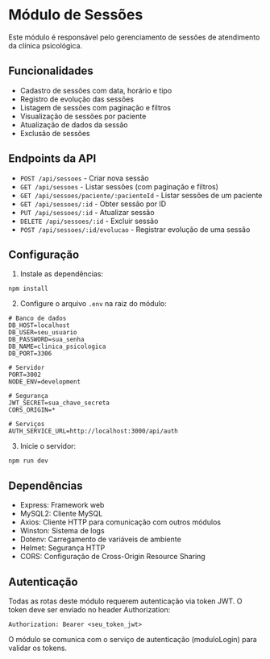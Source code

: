 # Módulo de Sessões

Este módulo é responsável pelo gerenciamento de sessões de atendimento da clínica psicológica.

## Funcionalidades

- Cadastro de sessões com data, horário e tipo
- Registro de evolução das sessões
- Listagem de sessões com paginação e filtros
- Visualização de sessões por paciente
- Atualização de dados da sessão
- Exclusão de sessões

## Endpoints da API

- `POST /api/sessoes` - Criar nova sessão
- `GET /api/sessoes` - Listar sessões (com paginação e filtros)
- `GET /api/sessoes/paciente/:pacienteId` - Listar sessões de um paciente
- `GET /api/sessoes/:id` - Obter sessão por ID
- `PUT /api/sessoes/:id` - Atualizar sessão
- `DELETE /api/sessoes/:id` - Excluir sessão
- `POST /api/sessoes/:id/evolucao` - Registrar evolução de uma sessão

## Configuração

1. Instale as dependências:
```
npm install
```

2. Configure o arquivo `.env` na raiz do módulo:
```
# Banco de dados
DB_HOST=localhost
DB_USER=seu_usuario
DB_PASSWORD=sua_senha
DB_NAME=clinica_psicologica
DB_PORT=3306

# Servidor
PORT=3002
NODE_ENV=development

# Segurança
JWT_SECRET=sua_chave_secreta
CORS_ORIGIN=*

# Serviços
AUTH_SERVICE_URL=http://localhost:3000/api/auth
```

3. Inicie o servidor:
```
npm run dev
```

## Dependências

- Express: Framework web
- MySQL2: Cliente MySQL
- Axios: Cliente HTTP para comunicação com outros módulos
- Winston: Sistema de logs
- Dotenv: Carregamento de variáveis de ambiente
- Helmet: Segurança HTTP
- CORS: Configuração de Cross-Origin Resource Sharing

## Autenticação

Todas as rotas deste módulo requerem autenticação via token JWT.
O token deve ser enviado no header Authorization:

```
Authorization: Bearer <seu_token_jwt>
```

O módulo se comunica com o serviço de autenticação (moduloLogin) para validar os tokens.